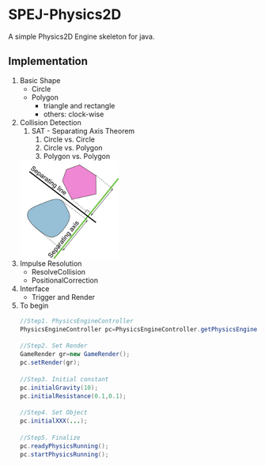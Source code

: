 # SPEJ-Physics2D
A simple Physics2D Engine skeleton for java.
## Implementation
1. Basic Shape
    - Circle
    - Polygon
      - triangle and rectangle
      - others: clock-wise
2. Collision Detection
   1. SAT - Separating Axis Theorem
      1. Circle vs. Circle
      2. Circle vs. Polygon
      3. Polygon vs. Polygon  
    <img src="img/SAT.jpg" width = "200" height = "200" align=center />
3. Impulse Resolution
   - ResolveCollision
   - PositionalCorrection
4. Interface
   - Trigger and Render
5. To begin
    ```JAVA
    //Step1. PhysicsEngineController
    PhysicsEngineController pc=PhysicsEngineController.getPhysicsEngineController();

    //Step2. Set Render
    GameRender gr=new GameRender();
    pc.setRender(gr);

    //Step3. Initial constant
    pc.initialGravity(10);
    pc.initialResistance(0.1,0.1);

    //Step4. Set Object
    pc.initialXXX(...);

    //Step5. Finalize
    pc.readyPhysicsRunning();
    pc.startPhysicsRunning();
    ```